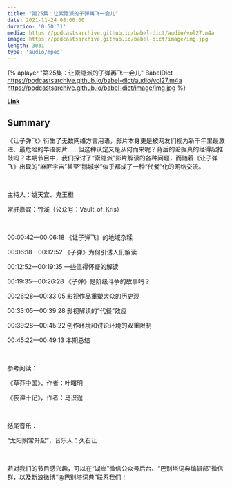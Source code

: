 ```yaml
---
title: "第25集：让索隐派的子弹再飞一会儿"
date: 2021-11-24 08:00:00
duration: '0:50:31'
media: https://podcastsarchive.github.io/babel-dict/audio/vol27.m4a
image: https://podcastsarchive.github.io/babel-dict/image/img.jpg
length: 3031
type: 'audio/mpeg'
---
```


{% aplayer "第25集：让索隐派的子弹再飞一会儿" BabelDict  https://podcastsarchive.github.io/babel-dict/audio/vol27.m4a https://podcastsarchive.github.io/babel-dict/image/img.jpg %}

**[Link](https://www.xiaoyuzhoufm.com/episode/619df27ae3a0ed9628072611)**

## Summary
<p>《让子弹飞》衍生了无数网络方言用语，影片本身更是被网友们视为新千年里最激进、最危险的华语影片……但这种认定又是从何而来呢？背后的论据真的经得起推敲吗？本期节目中，我们探讨了“索隐派”影片解读的各种问题，而随着《让子弹飞》出现的“麻匪宇宙”甚至“鹅城学”似乎都成了一种“代餐”化的网络交流。</p><p><br /></p><p>主持人：姚天宜、鬼王橙</p><p>常驻嘉宾：竹溪（公众号：Vault_of_Kris）</p><p><br /></p><p>00:00:42—00:06:18 《让子弹飞》的地域杂糅</p><p>00:06:18—00:12:52 《子弹》为何引诱人们解读</p><p>00:12:52—00:19:35 一些值得怀疑的解读</p><p>00:19:35—00:26:28 《子弹》是阶级斗争的故事吗？</p><p>00:26:28—00:33:05 影视作品重塑大众的历史观</p><p>00:33:05—00:39:28 影视解读的“代餐”效应</p><p>00:39:28—00:45:22 创作环境和讨论环境的双重限制</p><p>00:45:22—00:49:13 本期总结</p><p><br /></p><p>参考阅读：</p><p>《草莽中国》，作者：叶曙明</p><p>《夜谭十记》，作者：马识途</p><p><br /></p><p>结尾音乐：</p><p>“太阳照常升起”，音乐人：久石让</p><p><br /></p><p>若对我们的节目感兴趣，可以在“湖岸”微信公众号后台、“巴别塔词典编辑部”微信群，以及新浪微博“@巴别塔词典”联系我们！</p>
    